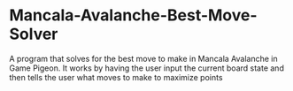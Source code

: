 # Mancala-Avalanche-Best-Move-Solver
A program that solves for the best move to make in Mancala Avalanche in Game Pigeon. It works by having the user input the current board state and then tells the user what moves to make to maximize points
